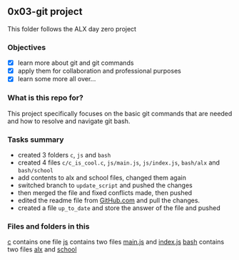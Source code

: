 ## 0x03-git project  
This folder follows the ALX day zero project

### Objectives
 -[x] learn more about git and git commands
 -[x] apply them for collaboration and professional purposes
 -[x] learn some more all over...

### What is this repo for?
This project specifically focuses on the basic git commands that are needed and how to resolve and navigate git bash.

### Tasks summary
+ created 3 folders ``c``, ``js`` and ``bash``
+ created 4 files ``c/c_is_cool.c``, ``js/main.js``, ``js/index.js``, ``bash/alx`` and ``bash/school``
+ add contents to alx and school files, changed them again
+ switched branch to ``update_script`` and pushed the changes
+ then merged the file and fixed conflicts made, then pushed
+ edited the readme file from [GitHub.com]() and pull the changes.
+ created a file ``up_to_date`` and store the answer of the file and pushed

### Files and folders in this ###

[c](/c) contains one file
[js](/js) contains two files [main.js](js/main.js) and [index.js](js/index.js)
[bash](/bash) contains two files [alx](bash/alx) and [school](bash/school)
